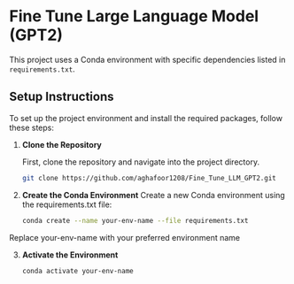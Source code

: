 
# Fine Tune Large Language Model (GPT2)

This project uses a Conda environment with specific dependencies listed in `requirements.txt`.

## Setup Instructions

To set up the project environment and install the required packages, follow these steps:

1. **Clone the Repository**

   First, clone the repository and navigate into the project directory.

   ```bash
   git clone https://github.com/aghafoor1208/Fine_Tune_LLM_GPT2.git

2. **Create the Conda Environment**
Create a new Conda environment using the requirements.txt file:
   ```bash
   conda create --name your-env-name --file requirements.txt

Replace your-env-name with your preferred environment name

3. **Activate the Environment**
   ```bash
   conda activate your-env-name
